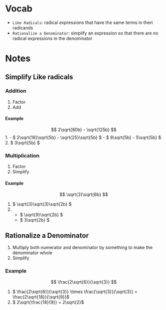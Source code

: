 # Vocab
- `Like Radicals`: radical expressions that have the same terms in theri radicands
- `Rationalize a Denominator`: simplify an expression so that there are no radical expressions in the denominator

# Notes
## Simplify Like radicals
### Addition
1. Factor
2. Add

#### Example
$$ 2\sqrt{80b} - \sqrt{125b} $$
1. 
	- $ 2\sqrt{16}\sqrt{5b} - \sqrt{25}\sqrt{5b} $
	- $ 8\sqrt{5b} - 5\sqrt{5b} $
2. $ 3\sqrt{5b} $

### Multiplication
1. Factor
2. Simplify

#### Example
$$ \sqrt{3}\sqrt{6b} $$

1. $ \sqrt{3}\sqrt{3}\sqrt{2b} $
2. 
	- $ \sqrt{9}\sqrt{2b} $
	- $ 3\sqrt{2b} $

## Rationalize a Denominator
1. Multiply both numerator and denominator by something to make the denominator whole
2. Simplify

### Example
$$ \frac{2\sqrt{6}}{\sqrt{3}} $$

1. $ \frac{2\sqrt{6}}{\sqrt{3}} \times \frac{\sqrt{3}}{\sqrt{3}} = \frac{2\sqrt{18}}{\sqrt{9}}$
2. $ 2\sqrt{\frac{18}{9}} = 2\sqrt{2}$